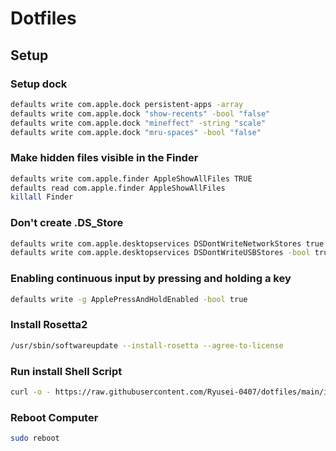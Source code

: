 # Dotfiles

## Setup

### Setup dock

```sh
defaults write com.apple.dock persistent-apps -array
defaults write com.apple.dock "show-recents" -bool "false"
defaults write com.apple.dock "mineffect" -string "scale"
defaults write com.apple.dock "mru-spaces" -bool "false"
```

### Make hidden files visible in the Finder

```sh
defaults write com.apple.finder AppleShowAllFiles TRUE
defaults read com.apple.finder AppleShowAllFiles
killall Finder
```

### Don't create .DS_Store

```sh
defaults write com.apple.desktopservices DSDontWriteNetworkStores true
defaults write com.apple.desktopservices DSDontWriteUSBStores -bool true
```

### Enabling continuous input by pressing and holding a key

```sh
defaults write -g ApplePressAndHoldEnabled -bool true
```

### Install Rosetta2

```sh
/usr/sbin/softwareupdate --install-rosetta --agree-to-license
```

### Run install Shell Script

```sh
curl -o - https://raw.githubusercontent.com/Ryusei-0407/dotfiles/main/install.sh | sh
```

### Reboot Computer

```sh
sudo reboot
```
